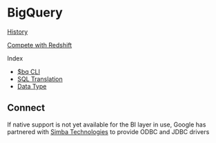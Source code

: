 # BigQuery

[History](https://towardsdatascience.com/bigquery-the-unlikely-birth-of-a-cloud-juggernaut-b5ad476525b7)

[Compete with Redshift](https://aws.amazon.com/cn/blogs/big-data/fact-or-fiction-google-big-query-outperforms-amazon-redshift-as-an-enterprise-data-warehouse/)

Index
- [$bq CLI](./bq.md)
- [SQL Translation](./SQL.md)
- [Data Type](./data-type.md)

## Connect
If native support is not yet available for the BI layer in use, Google has partnered with [Simba Technologies](https://cloud.google.com/bigquery/docs/reference/odbc-jdbc-drivers) to provide ODBC and JDBC drivers







  
